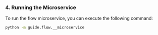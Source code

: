 

### 4. Running the Microservice

To run the flow microservice, you can execute the following command:

```bash
python -m guide.flow.__microservice
```
